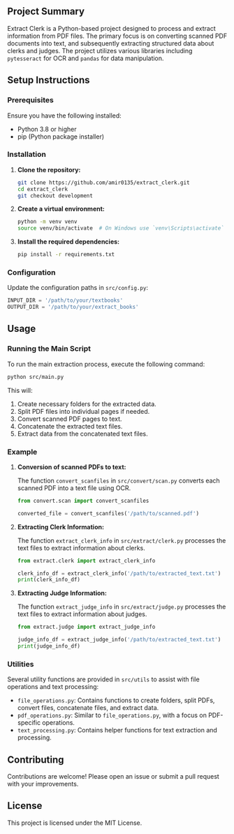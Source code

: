 

## Project Summary

Extract Clerk is a Python-based project designed to process and extract information from PDF files. The primary focus is on converting scanned PDF documents into text, and subsequently extracting structured data about clerks and judges. The project utilizes various libraries including `pytesseract` for OCR and `pandas` for data manipulation.

## Setup Instructions

### Prerequisites

Ensure you have the following installed:
- Python 3.8 or higher
- pip (Python package installer)

### Installation

1. **Clone the repository:**

    ```bash
    git clone https://github.com/amir0135/extract_clerk.git
    cd extract_clerk
    git checkout development
    ```

2. **Create a virtual environment:**

    ```bash
    python -m venv venv
    source venv/bin/activate  # On Windows use `venv\Scripts\activate`
    ```

3. **Install the required dependencies:**

    ```bash
    pip install -r requirements.txt
    ```

### Configuration

Update the configuration paths in `src/config.py`:

```python
INPUT_DIR = '/path/to/your/textbooks'
OUTPUT_DIR = '/path/to/your/extract_books'
```

## Usage

### Running the Main Script

To run the main extraction process, execute the following command:

```bash
python src/main.py
```

This will:
1. Create necessary folders for the extracted data.
2. Split PDF files into individual pages if needed.
3. Convert scanned PDF pages to text.
4. Concatenate the extracted text files.
5. Extract data from the concatenated text files.

### Example

1. **Conversion of scanned PDFs to text:**

    The function `convert_scanfiles` in `src/convert/scan.py` converts each scanned PDF into a text file using OCR.

    ```python
    from convert.scan import convert_scanfiles

    converted_file = convert_scanfiles('/path/to/scanned.pdf')
    ```

2. **Extracting Clerk Information:**

    The function `extract_clerk_info` in `src/extract/clerk.py` processes the text files to extract information about clerks.

    ```python
    from extract.clerk import extract_clerk_info

    clerk_info_df = extract_clerk_info('/path/to/extracted_text.txt')
    print(clerk_info_df)
    ```

3. **Extracting Judge Information:**

    The function `extract_judge_info` in `src/extract/judge.py` processes the text files to extract information about judges.

    ```python
    from extract.judge import extract_judge_info

    judge_info_df = extract_judge_info('/path/to/extracted_text.txt')
    print(judge_info_df)
    ```

### Utilities

Several utility functions are provided in `src/utils` to assist with file operations and text processing:

- `file_operations.py`: Contains functions to create folders, split PDFs, convert files, concatenate files, and extract data.
- `pdf_operations.py`: Similar to `file_operations.py`, with a focus on PDF-specific operations.
- `text_processing.py`: Contains helper functions for text extraction and processing.

## Contributing

Contributions are welcome! Please open an issue or submit a pull request with your improvements.

## License

This project is licensed under the MIT License.


